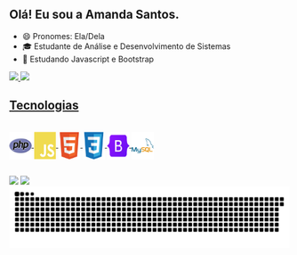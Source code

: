 ## Olá! Eu sou a Amanda Santos.
  - 😄 Pronomes: Ela/Dela
  - 🎓 Estudante de Análise e Desenvolvimento de Sistemas
  - 🌱 Estudando Javascript e Bootstrap

 <div>
  <a href="https://github.com/Amandadss2307">
  <img height="180em" src="https://github-readme-stats.vercel.app/api?username=Amandadss2307&show_icons=true&theme=midnight-purple&include_all_commits=true&count_private=true"/>
  <img height="180em" src="https://github-readme-stats.vercel.app/api/top-langs/?username=Amandadss2307&layout=compact&langs_count=16&theme=midnight-purple"/>
</div>

## Tecnologias
<div style="display: inline_block"><br>
  <img align="center" alt="Mandy-PHP" height="50" width="40" src="https://raw.githubusercontent.com/devicons/devicon/master/icons/php/php-original.svg">
  <img align="center" alt="Mandy-Js" height="50" width="40" src="https://raw.githubusercontent.com/devicons/devicon/master/icons/javascript/javascript-plain.svg">
  <img align="center" alt="Mandy-HTML" height="50" width="40" src="https://raw.githubusercontent.com/devicons/devicon/master/icons/html5/html5-original.svg">
  <img align="center" alt="Mandy-CSS" height="50" width="40" src="https://raw.githubusercontent.com/devicons/devicon/master/icons/css3/css3-original.svg">
  <img align="center" alt="Mandy-Bootstrap" height="50" width="40" src="https://raw.githubusercontent.com/devicons/devicon/master/icons/bootstrap/bootstrap-original.svg">
  <img align="center" alt="Mandy-MySql" height="50" width="40" src="https://raw.githubusercontent.com/devicons/devicon/master/icons/mysql/mysql-original-wordmark.svg">
</div>

 ##
 
<div> 
  <a href = "amandaasantos2307@gmail.com"><img src="https://img.shields.io/badge/-Gmail-%23333?style=for-the-badge&logo=gmail&logoColor=purple" target="_blank"></a>
  <a href="https://www.linkedin.com/in/amanda-santos-34b1642bb/" target="_blank"><img src="https://img.shields.io/badge/-LinkedIn-%230077B5?style=for-the-badge&logo=linkedin&logoColor=white" target="_blank"></a>

  <picture>
  <source media="(prefers-color-scheme: dark)" srcset="https://raw.githubusercontent.com/Amandadss2307/Amandadss2307/output/github-contribution-grid-snake-dark.svg">
  <source media="(prefers-color-scheme: light)" srcset="https://raw.githubusercontent.com/Amandadss2307/Amandadss2307/output/github-contribution-grid-snake.svg">
  <img alt="github contribution grid snake animation" src="https://raw.githubusercontent.com/Amandadss2307/Amandadss2307/output/github-contribution-grid-snake.svg">
</picture> 
</div>
